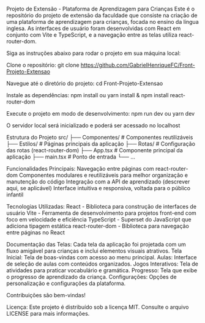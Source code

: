 Projeto de Extensão - Plataforma de Aprendizagem para Crianças
Este é o repositório do projeto de extensão da faculdade que consiste na criação de uma plataforma de aprendizagem para crianças, focada no ensino da língua inglesa. As interfaces de usuário foram desenvolvidas com React em conjunto com Vite e TypeScript, e a navegação entre as telas utiliza react-router-dom.

Siga as instruções abaixo para rodar o projeto em sua máquina local:

Clone o repositório:
git clone https://github.com/GabrielHenriqueFC/Front-Projeto-Extensao

Navegue até o diretório do projeto:
cd Front-Projeto-Extensao

Instale as dependências:
npm install
ou
yarn install
&
npm install react-router-dom

Execute o projeto em modo de desenvolvimento:
npm run dev
ou
yarn dev

O servidor local será inicializado e poderá ser acessado no localhost

Estrutura do Projeto
src/
├── Componentes/        # Componentes reutilizáveis
├── Estilos/            # Páginas principais da aplicação
├── Rotas/              # Configuração das rotas (react-router-dom)
├── App.tsx             # Componente principal da aplicação
├── main.tsx            # Ponto de entrada
└── ...


Funcionalidades Principais:
Navegação entre páginas com react-router-dom
Componentes modulares e reutilizáveis para melhor organização e manutenção do código
Integração com a API de aprendizado (descrever aqui, se aplicável)
Interface intuitiva e responsiva, voltada para o público infantil

Tecnologias Utilizadas:
React - Biblioteca para construção de interfaces de usuário
Vite - Ferramenta de desenvolvimento para projetos front-end com foco em velocidade e eficiência
TypeScript - Superset do JavaScript que adiciona tipagem estática
react-router-dom - Biblioteca para navegação entre páginas no React

Documentação das Telas:
Cada tela da aplicação foi projetada com um fluxo amigável para crianças e inclui elementos visuais atrativos.
Tela Inicial: Tela de boas-vindas com acesso ao menu principal.
Aulas: Interface de seleção de aulas com conteúdos organizados.
Jogos Interativos: Tela de atividades para praticar vocabulário e gramática.
Progresso: Tela que exibe o progresso de aprendizado da criança.
Configurações: Opções de personalização e configurações da plataforma.


Contribuições são bem-vindas! 


Licença:
Este projeto é distribuído sob a licença MIT. Consulte o arquivo LICENSE para mais informações.








